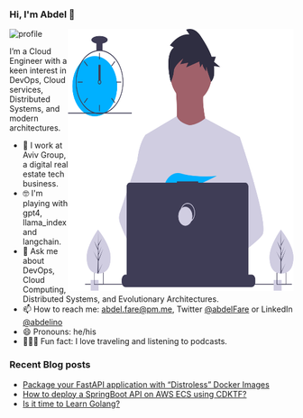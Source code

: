 ### Hi, I'm Abdel 👋

<img src="https://github-readme-stats.vercel.app/api?username=abdelino17&&show_icons=true&title_color=ffffff&icon_color=ffd974&text_color=ffffff&bg_color=091012" alt="profile">

<img align="right" src="https://github.com/abdelino17/abdelino17/blob/main/undraw_dev_productivity_umsq.svg" alt="Illustration of a productive dev" width=400px height=465px/>

I’m a Cloud Engineer with a keen interest in DevOps, Cloud services, Distributed Systems, and modern architectures.

- 📱    I work at Aviv Group, a digital real estate tech business.
- 🤓    I'm playing with gpt4, llama_index and langchain.
- 💬    Ask me about DevOps, Cloud Computing, Distributed Systems, and Evolutionary Architectures.
- 📫    How to reach me: abdel.fare@pm.me, Twitter [@abdelFare](https://twitter.com/abdelFare) or LinkedIn [@abdelino](https://www.linkedin.com/in/abdelino)
- 😄    Pronouns: he/his
- 🚴🏽‍♀️    Fun fact: I love traveling and listening to podcasts.

### Recent Blog posts
- [Package your FastAPI application with “Distroless” Docker Images](https://blog.abdelfare.me/post/package-fastapi-with-distroless)
- [How to deploy a SpringBoot API on AWS ECS using CDKTF?](https://blog.abdelfare.me/post/deploy-springboot-on-aws-ecs-using-cdktf)
- [Is it time to Learn Golang?](https://blog.abdelfare.me/post/time-to-learn-golang)
